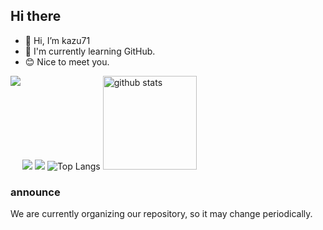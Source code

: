 ## Hi there


- 👋 Hi, I’m kazu71
- 🌱 I'm currently learning GitHub.
- 😊 Nice to meet you.

<img align="light" src="http://github-profile-summary-cards.vercel.app/api/cards/most-commit-language?username=lala71&theme=2077&exclude=java,ruby%20" />
<img align="left" src="http://github-profile-summary-cards.vercel.app/api/cards/stats?username=kaka71&theme=radical" />
<img align="light" src="http://github-profile-summary-cards.vercel.app/api/cards/productive-time?username=kaka71&theme=github_dark&utcOffset=9" />
<img alt="Top Langs"  src="https://github-readme-stats.vercel.app/api/top-langs/?username=kazu71&layout=compact&count_private=true&show_icons=true&theme=tokyonight" />
<img alt="github stats" height="150px" src="https://github-readme-stats.vercel.app/api?username=kazu71&count_private=true&show_icons=true&show_icons=true&theme=tokyonight" />

### announce
We are currently organizing our repository, so it may change periodically.




<!---
kazu71/kazu71 is a ✨ special ✨ repository because its `README.md` (this file) appears on your GitHub profile.
You can click the Preview link to take a look at your changes.
--->
